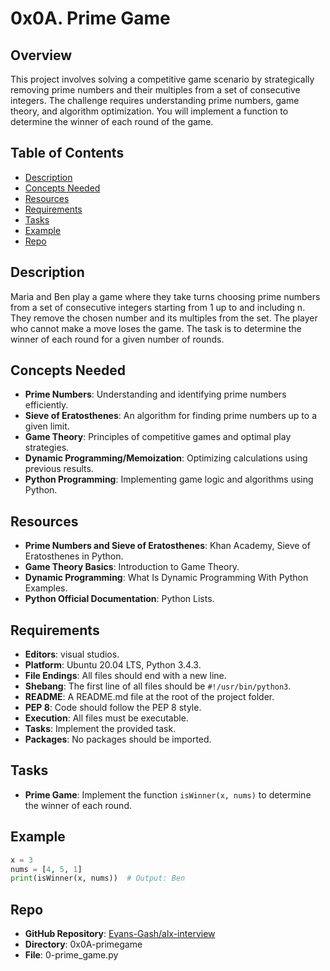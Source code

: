 # 0x0A. Prime Game

## Overview
This project involves solving a competitive game scenario by strategically removing prime numbers and their multiples from a set of consecutive integers. The challenge requires understanding prime numbers, game theory, and algorithm optimization. You will implement a function to determine the winner of each round of the game.

## Table of Contents
- [Description](#description)
- [Concepts Needed](#concepts-needed)
- [Resources](#resources)
- [Requirements](#requirements)
- [Tasks](#tasks)
- [Example](#example)
- [Repo](#repo)

## Description
Maria and Ben play a game where they take turns choosing prime numbers from a set of consecutive integers starting from 1 up to and including n. They remove the chosen number and its multiples from the set. The player who cannot make a move loses the game. The task is to determine the winner of each round for a given number of rounds.

## Concepts Needed
- **Prime Numbers**: Understanding and identifying prime numbers efficiently.
- **Sieve of Eratosthenes**: An algorithm for finding prime numbers up to a given limit.
- **Game Theory**: Principles of competitive games and optimal play strategies.
- **Dynamic Programming/Memoization**: Optimizing calculations using previous results.
- **Python Programming**: Implementing game logic and algorithms using Python.

## Resources
- **Prime Numbers and Sieve of Eratosthenes**: Khan Academy, Sieve of Eratosthenes in Python.
- **Game Theory Basics**: Introduction to Game Theory.
- **Dynamic Programming**: What Is Dynamic Programming With Python Examples.
- **Python Official Documentation**: Python Lists.

## Requirements
- **Editors**: visual studios.
- **Platform**: Ubuntu 20.04 LTS, Python 3.4.3.
- **File Endings**: All files should end with a new line.
- **Shebang**: The first line of all files should be `#!/usr/bin/python3`.
- **README**: A README.md file at the root of the project folder.
- **PEP 8**: Code should follow the PEP 8 style.
- **Execution**: All files must be executable.
- **Tasks**: Implement the provided task.
- **Packages**: No packages should be imported.

## Tasks
- **Prime Game**: Implement the function `isWinner(x, nums)` to determine the winner of each round.

## Example
```python
x = 3
nums = [4, 5, 1]
print(isWinner(x, nums))  # Output: Ben
```

## Repo
- **GitHub Repository**: [Evans-Gash/alx-interview](https://github.com/Evans-Gash/alx-interview)
- **Directory**: 0x0A-primegame
- **File**: 0-prime_game.py